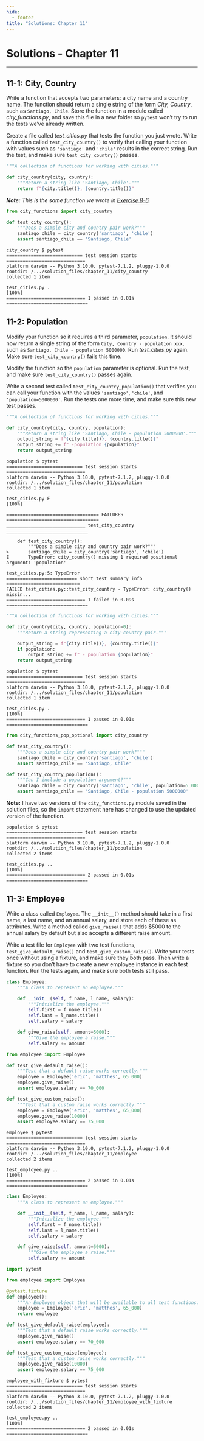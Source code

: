 ```yaml
---
hide:
  - footer
title: "Solutions: Chapter 11"
---
```


# Solutions - Chapter 11

---

## 11-1: City, Country

Write a function that accepts two parameters: a city name and a country name. The function should return a single string of the form *City, Country*, such as `Santiago, Chile`. Store the function in a module called *city_functions.py*, and save this file in a new folder so `pytest` won’t try to run the tests we’ve already written.

Create a file called *test_cities.py* that tests the function you just wrote. Write a function called `test_city_country()` to verify that calling your function with values such as `'santiago'` and `'chile'` results in the correct string. Run the test, and make sure `test_city_country()` passes.

```python title="city_country/city_functions.py"
"""A collection of functions for working with cities."""

def city_country(city, country):
    """Return a string like 'Santiago, Chile'."""
    return f"{city.title()}, {country.title()}"
```

***Note:** This is the same function we wrote in [Exercise 8-6](../chapter_8/#8-6-city-names).*

```python title="city_country/test_cities.py"
from city_functions import city_country

def test_city_country():
    """Does a simple city and country pair work?"""
    santiago_chile = city_country('santiago', 'chile')
    assert santiago_chile == 'Santiago, Chile'
```

``` title="Output:"
city_country $ pytest
============================ test session starts =============================
platform darwin -- Python 3.10.0, pytest-7.1.2, pluggy-1.0.0
rootdir: /.../solution_files/chapter_11/city_country
collected 1 item                                                             

test_cities.py .                                                       [100%]
============================= 1 passed in 0.01s ==============================
```

## 11-2: Population

Modify your function so it requires a third parameter, `population`. It should now return a single string of the form `City, Country - population xxx`, such as `Santiago, Chile - population 5000000`. Run *test_cities.py* again. Make sure `test_city_country()` fails this time.

Modify the function so the `population` parameter is optional. Run the test, and make sure `test_city_country()` passes again.

Write a second test called `test_city_country_population()` that verifies you can call your function with the values `'santiago'`, `'chile'`, and `'population=5000000'`. Run the tests one more time, and make sure this new test passes.

```python title="population/city_functions.py"
"""A collection of functions for working with cities."""

def city_country(city, country, population):
    """Return a string like 'Santiago, Chile - population 5000000'."""
    output_string = f"{city.title()}, {country.title()}"
    output_string += f" -population {population}"
    return output_string
```

``` title="Output:"
population $ pytest
============================ test session starts =============================
platform darwin -- Python 3.10.0, pytest-7.1.2, pluggy-1.0.0
rootdir: /.../solution_files/chapter_11/population
collected 1 item                                                             

test_cities.py F                                                       [100%]

================================== FAILURES ==================================
_____________________________ test_city_country ______________________________

    def test_city_country():
        """Does a simple city and country pair work?"""
>       santiago_chile = city_country('santiago', 'chile')
E       TypeError: city_country() missing 1 required positional argument: 'population'

test_cities.py:5: TypeError
========================== short test summary info ===========================
FAILED test_cities.py::test_city_country - TypeError: city_country() missin...
============================= 1 failed in 0.09s ==============================
```

```python title="population/city_functions_optional.py"
"""A collection of functions for working with cities."""

def city_country(city, country, population=0):
    """Return a string representing a city-country pair."""

    output_string = f"{city.title()}, {country.title()}"
    if population:
        output_string += f" - population {population}"
    return output_string
```

``` title="Output:"
population $ pytest
============================ test session starts =============================
platform darwin -- Python 3.10.0, pytest-7.1.2, pluggy-1.0.0
rootdir: /.../solution_files/chapter_11/population
collected 1 item                                                             

test_cities.py .                                                       [100%]
============================= 1 passed in 0.01s ==============================
```

```python title="population/test_cities.py"
from city_functions_pop_optional import city_country

def test_city_country():
    """Does a simple city and country pair work?"""
    santiago_chile = city_country('santiago', 'chile')
    assert santiago_chile == 'Santiago, Chile'

def test_city_country_population():
    """Can I include a population argument?"""
    santiago_chile = city_country('santiago', 'chile', population=5_000_000)
    assert santiago_chile == 'Santiago, Chile - population 5000000'
```

**Note:** I have two versions of the `city_functions.py` module saved in the solution files, so the `import` statement here has changed to use the updated version of the function.

``` title="Output:"
population $ pytest
============================ test session starts =============================
platform darwin -- Python 3.10.0, pytest-7.1.2, pluggy-1.0.0
rootdir: /.../solution_files/chapter_11/population
collected 2 items                                                            

test_cities.py ..                                                      [100%]
============================= 2 passed in 0.01s ==============================
```

## 11-3: Employee

Write a class called `Employee`. The `__init__()` method should take in a first name, a last name, and an annual salary, and store each of these as attributes. Write a method called `give_raise()` that adds $5000 to the annual salary by default but also accepts a different raise amount.

Write a test file for `Employee` with two test functions, `test_give_default_raise()` and `test_give_custom_raise()`. Write your tests once without using a fixture, and make sure they both pass. Then write a fixture so you don’t have to create a new employee instance in each test function. Run the tests again, and make sure both tests still pass.

```python title="employee/employee.py"
class Employee:
    """A class to represent an employee."""

    def __init__(self, f_name, l_name, salary):
        """Initialize the employee."""
        self.first = f_name.title()
        self.last = l_name.title()
        self.salary = salary

    def give_raise(self, amount=5000):
        """Give the employee a raise."""
        self.salary += amount
```

```python title="employee/test_employee.py"
from employee import Employee

def test_give_default_raise():
    """Test that a default raise works correctly."""
    employee = Employee('eric', 'matthes', 65_000)
    employee.give_raise()
    assert employee.salary == 70_000

def test_give_custom_raise():
    """Test that a custom raise works correctly."""
    employee = Employee('eric', 'matthes', 65_000)
    employee.give_raise(10000)
    assert employee.salary == 75_000
```

``` title="Output:"
employee $ pytest
============================ test session starts =============================
platform darwin -- Python 3.10.0, pytest-7.1.2, pluggy-1.0.0
rootdir: /.../solution_files/chapter_11/employee
collected 2 items                                                            

test_employee.py ..                                                    [100%]
============================= 2 passed in 0.01s ==============================
```

```python title="employee_with_fixture/employee.py"
class Employee:
    """A class to represent an employee."""

    def __init__(self, f_name, l_name, salary):
        """Initialize the employee."""
        self.first = f_name.title()
        self.last = l_name.title()
        self.salary = salary

    def give_raise(self, amount=5000):
        """Give the employee a raise."""
        self.salary += amount
```

```python title="employee_with_fixture/test_employee.py"
import pytest

from employee import Employee

@pytest.fixture
def employee():
    """An Employee object that will be available to all test functions."""
    employee = Employee('eric', 'matthes', 65_000)
    return employee

def test_give_default_raise(employee):
    """Test that a default raise works correctly."""
    employee.give_raise()
    assert employee.salary == 70_000

def test_give_custom_raise(employee):
    """Test that a custom raise works correctly."""
    employee.give_raise(10000)
    assert employee.salary == 75_000
```

``` title="Output:"
employee_with_fixture $ pytest
============================ test session starts =============================
platform darwin -- Python 3.10.0, pytest-7.1.2, pluggy-1.0.0
rootdir: /.../solution_files/chapter_11/employee_with_fixture
collected 2 items                                                            

test_employee.py ..                                                    [100%]
============================= 2 passed in 0.01s ==============================
```